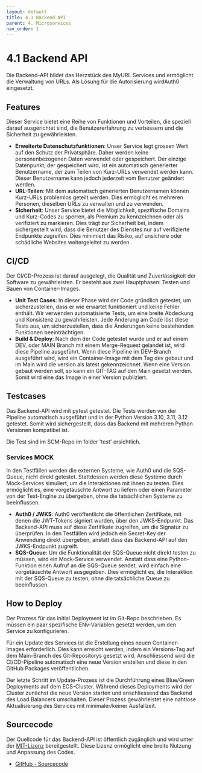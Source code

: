 ```yaml
---
layout: default
title: 4.1 Backend API
parent: 4. Microservices
nav_order: 1
---
```


# 4.1 Backend API

Die Backend-API bildet das Herzstück des MyURL Services und ermöglicht die Verwaltung von URLs. Als Lösung für die Autorisierung wirdAuth0 eingesetzt.

## Features

Dieser Service bietet eine Reihe von Funktionen und Vorteilen, die speziell darauf ausgerichtet sind, die Benutzererfahrung zu verbessern und die Sicherheit zu gewährleisten.

- **Erweiterte Datenschutzfunktionen**: Unser Service legt grossen Wert auf den Schutz der Privatsphäre. Daher werden keine personenbezogenen Daten verwendet oder gespeichert. Der einzige Datenpunkt, der gespeichert wird, ist ein automatisch generierter Benutzername, der zum Teilen von Kurz-URLs verwendet werden kann. Dieser Benutzername kann jedoch jederzeit vom Benutzer geändert werden.
- **URL-Teilen**: Mit dem automatisch generierten Benutzernamen können Kurz-URLs problemlos geteilt werden. Dies ermöglicht es mehreren Personen, dieselben URLs zu verwalten und zu verwenden.
- **Sicherheit**: Unser Service bietet die Möglichkeit, spezifische Domains und Kurz-Codes zu sperren, als Premium zu kennzeichnen oder als verifiziert zu markieren. Dies trägt zur Sicherheit bei, indem sichergestellt wird, dass die Benutzer des Dienstes nur auf verifizierte Endpunkte zugreifen. Dies minimiert das Risiko, auf unsichere oder schädliche Websites weitergeleitet zu werden.

## CI/CD

Der CI/CD-Prozess ist darauf ausgelegt, die Qualität und Zuverlässigkeit der Software zu gewährleisten. Er besteht aus zwei Hauptphasen: Testen und Bauen von Container-Images.

- **Unit Test Cases**: In dieser Phase wird der Code gründlich getestet, um sicherzustellen, dass er wie erwartet funktioniert und keine Fehler enthält. Wir verwenden automatisierte Tests, um eine breite Abdeckung und Konsistenz zu gewährleisten. Jede Änderung am Code löst diese Tests aus, um sicherzustellen, dass die Änderungen keine bestehenden Funktionen beeinträchtigen.
- **Build & Deploy**: Nach dem der Code getestet wurde und er auf einem DEV, oder MAIN Branch mit einem Merge-Request gelandet ist, wird diese Pipeline ausgeführt. Wenn diese Pipeline im DEV-Branch ausgeführt wird, wird ein Container-Image mit dem Tag dev gebaut und im Main wird die version als latest gekennzeichnet. Wenn eine Version gebaut werden soll, so kann ein GIT-TAG auf den Main gesetzt werden. Somit wird eine das Image in einer Version publiziert.

## Testcases

Das Backend-API wird mit pytest getestet. Die Tests werden von der Pipeline automatisch ausgeführt und in der Python Version 3.10, 3.11, 3.12 getestet. Somit wird sichergestellt, dass das Backend mit mehreren Python Versionen kompatibel ist.

Die Test sind im SCM-Repo im folder 'test' ersichtlich.

### Services MOCK

In den Testfällen werden die externen Systeme, wie Auth0 und die SQS-Queue, nicht direkt getestet. Stattdessen werden diese Systeme durch Mock-Services simuliert, um die Interaktionen mit ihnen zu testen. Dies ermöglicht es, eine vorgetäuschte Antwort zu liefern oder einen Parameter von der Test-Engine zu übergeben, ohne die tatsächlichen Systeme zu beeinflussen.

- **Auth0 / JWKS**: Auth0 veröffentlicht die öffentlichen Zertifikate, mit denen die JWT-Tokens signiert wurden, über den JWKS-Endpunkt. Das Backend-API muss auf diese Zertifikate zugreifen, um die Signatur zu überprüfen. In den Testfällen wird jedoch ein Secret-Key der Anwendung direkt übergeben, anstatt dass das Backend-API auf den JWKS-Endpunkt zugreift.
- **SQS-Queue**: Um die Funktionalität der SQS-Queue nicht direkt testen zu müssen, wird ein Mock-Service verwendet. Anstatt dass eine Python-Funktion einen Aufruf an die SQS-Queue sendet, wird einfach eine vorgetäuschte Antwort ausgegeben. Dies ermöglicht es, die Interaktion mit der SQS-Queue zu testen, ohne die tatsächliche Queue zu beeinflussen.

## How to Deploy

Der Prozess für das initial Deployment ist im Git-Repo beschrieben. Es müssen ein paar spezifische ENv-Variablen gesetzt werden, um den Service zu konfigurieren.

Für ein Update des Services ist die Erstellung eines neuen Container-Images erforderlich. Dies kann erreicht werden, indem ein Versions-Tag auf dem Main-Branch des Git-Repositorys gesetzt wird. Anschliessend wird die CI/CD-Pipeline automatisch eine neue Version erstellen und diese in den GitHub Packages veröffentlichen.

Der letzte Schritt im Update-Prozess ist die Durchführung eines Blue/Green Deployments auf dem ECS-Cluster. Während dieses Deployments wird der Cluster zunächst die neue Version starten und anschliessend das Backend des Load Balancers umschalten. Dieser Prozess gewährleistet eine nahtlose Aktualisierung des Services mit minimaler/keiner Ausfallzeit.

## Sourcecode

Der Quellcode für das Backend-API ist öffentlich zugänglich und wird unter der [MIT-Lizenz](https://github.com/Cloud-native-engineering/myurl_api/blob/main/LICENSE) bereitgestellt. Diese Lizenz ermöglicht eine breite Nutzung und Anpassung des Codes.

- [GitHub - Sourcecode](https://github.com/Cloud-native-engineering/myurl_api)
